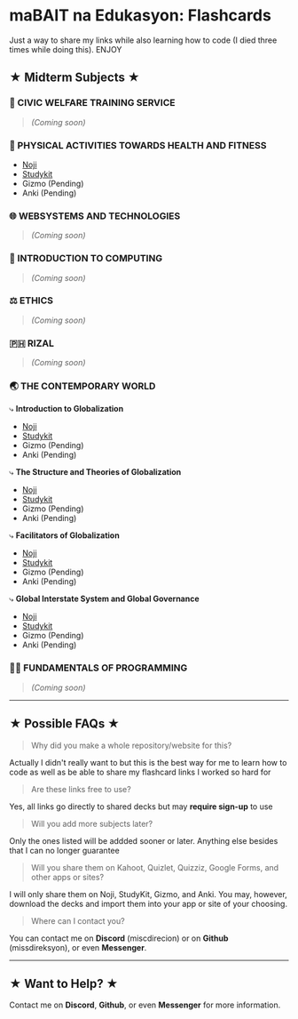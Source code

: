 # maBAIT na Edukasyon: Flashcards
Just a way to share my links while also learning how to code (I died three times while doing this). ENJOY

## ★ Midterm Subjects ★

### 🌳 CIVIC WELFARE TRAINING SERVICE
> *(Coming soon)*

### 🏀 PHYSICAL ACTIVITIES TOWARDS HEALTH AND FITNESS
- [Noji](https://noji.io/shared_deck/v2_kWVbD43xLc_8483595)  
- [Studykit](https://studykit.app/decks/d8e47752-eed8-4c6d-8856-ae21799564ca)
- Gizmo (Pending)
- Anki (Pending)

### 🌐 WEBSYSTEMS AND TECHNOLOGIES
> *(Coming soon)*

### 🧮 INTRODUCTION TO COMPUTING
> *(Coming soon)*

### ⚖️ ETHICS
> *(Coming soon)*

### 🇵🇭 RIZAL
> *(Coming soon)*

### 🌏 THE CONTEMPORARY WORLD
⤷ **Introduction to Globalization**
- [Noji](https://noji.io/shared_deck/v2_Pv9dnhtqCg_8483595)  
- [Studykit](https://studykit.app/decks/a7c51d32-6c70-4a3b-8caf-8c286ca4020e)
- Gizmo (Pending)
- Anki (Pending)

⤷ **The Structure and Theories of Globalization**
- [Noji](https://noji.io/shared_deck/v2_4TGVTmnoLX_8483595)  
- [Studykit](https://studykit.app/decks/267a5dab-f9ae-4474-9399-2d40f8eca4a9)
- Gizmo (Pending)
- Anki (Pending)
  
⤷ **Facilitators of Globalization**
- [Noji](https://noji.io/shared_deck/v2_Uf4hB8YvXF_8483595)  
- [Studykit](https://studykit.app/decks/ba8c3edd-0b7c-41bf-befc-dfd4a6cb939d)
- Gizmo (Pending)
- Anki (Pending)
  
⤷ **Global Interstate System and Global Governance**
- [Noji](https://noji.io/shared_deck/v2_A6uKAX16RM_8483595)  
- [Studykit](https://studykit.app/decks/c5c49e2e-512d-4fe4-ba99-c54db8fe141e)
- Gizmo (Pending)
- Anki (Pending)
  
### 🧑‍💻 FUNDAMENTALS OF PROGRAMMING
> *(Coming soon)*

---

## ★ Possible FAQs ★
> Why did you make a whole repository/website for this?

Actually I didn't really want to but this is the best way for me to learn how to code as well as be able to share my flashcard links I worked so hard for

> Are these links free to use?

Yes, all links go directly to shared decks but may **require sign-up** to use

> Will you add more subjects later?

Only the ones listed will be addded sooner or later. Anything else besides that I can no longer guarantee

> Will you share them on Kahoot, Quizlet, Quizziz, Google Forms, and other apps or sites?

I will only share them on Noji, StudyKit, Gizmo, and Anki. You may, however, download the decks and import them into your app or site of your choosing.

> Where can I contact you?

You can contact me on **Discord** (miscdirecion) or on **Github** (missdireksyon), or even **Messenger**.

---

## ★ Want to Help? ★
Contact me on **Discord**, **Github**, or even **Messenger** for more information.
